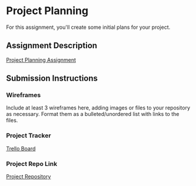 # Project Planning
For this assignment, you'll create some initial plans for your project.

## Assignment Description
[Project Planning Assignment](https://education.launchcode.org/liftoff/modules/assignments/project-planning)

## Submission Instructions

### Wireframes

Include at least 3 wireframes here, adding images or files to your repository as necessary. Format them as a bulleted/unordered list with links to the files.

### Project Tracker

[Trello Board](https://trello.com/b/5wX2uRpU/chris-bs-squad)

### Project Repo Link

[Project Repository](https://github.com/chrisbay/mental-healthcare-access)
